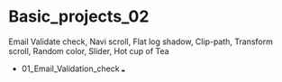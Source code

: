 # Basic_projects_02
Email Validate check,  Navi scroll, Flat log shadow, Clip-path, Transform scroll, Random color, Slider, Hot cup of Tea

* 01_Email_Validation_check <img src="/__img_preview/01_Email Validation Javascript.png" width="" height="3" ></img><br/>

